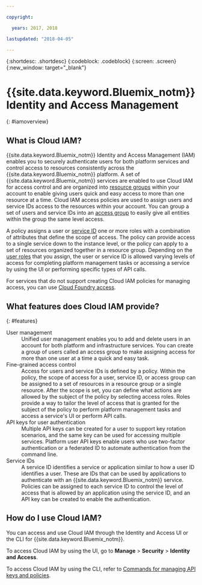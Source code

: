 ```yaml
---

copyright:

  years: 2017, 2018

lastupdated: "2018-04-05"

---
```


{:shortdesc: .shortdesc}
{:codeblock: .codeblock}
{:screen: .screen}
{:new_window: target="_blank"}

# {{site.data.keyword.Bluemix_notm}} Identity and Access Management
{: #iamoverview}

## What is Cloud IAM?

{{site.data.keyword.Bluemix_notm}} Identity and Access Management (IAM) enables you to securely authenticate users for both platform services and control access to resources consistently across the {{site.data.keyword.Bluemix_notm}} platform. A set of {{site.data.keyword.Bluemix_notm}} services are enabled to use Cloud IAM for access control and are organized into [resource groups](/docs/account/resourcegroups.html) within your account to enable giving users quick and easy access to more than one resource at a time. Cloud IAM access policies are used to assign users and service IDs access to the resources within your account. You can group a set of users and service IDs into an [access group](/docs/iam/groups.html) to easily give all entities within the group the same level access.

A policy assigns a user or [service ID](/docs/iam/serviceid.html#serviceids) one or more roles with a combination of attributes that define the scope of access. The policy can provide access to a single service down to the instance level, or the policy can apply to a set of resources organized together in a resource group. Depending on the [user roles](/docs/iam/users_roles.html#iamusermanrol) that you assign, the user or service ID is allowed varying levels of access for completing platform management tasks or accessing a service by using the UI or performing specific types of API calls.

For services that do not support creating Cloud IAM policies for managing access, you can use [Cloud Foundry access](/docs/iam/cfaccess.html#cfaccess).


## What features does Cloud IAM provide?
{: #features}

<dl>
<dt>User management</dt>
<dd>Unified user management enables you to add and delete users in an account for both platform and infrastructure services. You can create a group of users called an access group to make assigning access for more than one user at a time a quick and easy task.</dd>
<dt>Fine-grained access control</dt>
<dd>Access for users and service IDs is defined by a policy. Within the policy, the scope of access for a user, service ID, or access group can be assigned to a set of resources in a resource group or a single resource. After the scope is set, you can define what actions are allowed by the subject of the policy by selecting access roles. Roles provide a way to tailor the level of access that is granted for the subject of the policy to perform platform management tasks and access a service's UI or perform API calls.</dd>
<dt>API keys for user authentication</dt>
<dd>Multiple API keys can be created for a user to support key rotation scenarios, and the same key can be used for accessing  multiple services. Platform user API keys enable users who use two-factor authentication or a federated ID to automate authentication from the command line.</dd>
<dt>Service IDs</dt>
<dd>A service ID identifies a service or application similar to how a user ID identifies a user. These are IDs that can be used by applications to authenticate with an {{site.data.keyword.Bluemix_notm}} service. Policies can be assigned to each service ID to control the level of access that is allowed by an application using the service ID, and an API key can be created to enable the authentication.</dd>
</dl>


## How do I use Cloud IAM?

You can access and use Cloud IAM through the Identity and Access UI or the CLI for {{site.data.keyword.Bluemix_notm}}.

To access Cloud IAM by using the UI, go to **Manage** &gt; **Security** &gt; **Identity and Access**.

To access Cloud IAM by using the CLI, refer to [Commands for managing API keys and policies](/docs/cli/reference/bluemix_cli/bx_cli.html#bx_commands_iam).
